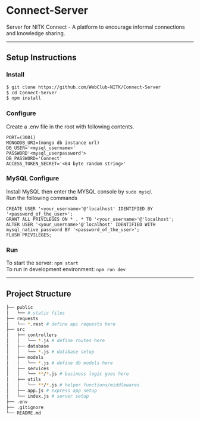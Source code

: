 # Connect-Server
Server for NITK Connect - A platform to encourage informal connections and knowledge sharing.

---

## Setup Instructions
### Install
```bash
$ git clone https://github.com/WebClub-NITK/Connect-Server
$ cd Connect-Server
$ npm install
```
### Configure
Create a .env file in the root with following contents.
```
PORT=(3001)
MONGODB_URI=(mongo db instance url)
DB_USER='<mysql_username>'
PASSWORD'<mysql_userpassword'>
DB_PASSWORD='Connect'
ACCESS_TOKEN_SECRET='<64 byte random string>'
```
### MySQL Configure
Install MySQL then enter the MYSQL console by  ```sudo mysql``` <br/>
Run the following commands

```
CREATE USER '<your_username>'@'localhost' IDENTIFIED BY '<password_of_the_user>';
GRANT ALL PRIVILEGES ON * . * TO '<your_username>'@'localhost';
ALTER USER '<your_username>'@'localhost' IDENTIFIED WITH mysql_native_password BY '<password_of_the_user>';
FLUSH PRIVILEGES;
```

### Run
To start the server: `npm start`  
To run in development environment: `npm run dev`

---

## Project Structure

```bash
├── public
│   └── # static files 
├── requests
│   └── *.rest # define api requests here
├── src
│   ├── controllers
│   │   └── *.js # define routes here
│   ├── database
│   │   └── *.js # database setup
│   ├── models
│   │   └── *.js # define db models here
│   ├── services
│   │   └── **/*.js # business logic goes here
│   ├── utils
│   │   └── **/*.js # helper functions/middlewares
│   ├── app.js # express app setup
│   └── index.js # server setup
├── .env
├── .gitignore
└── README.md
```
